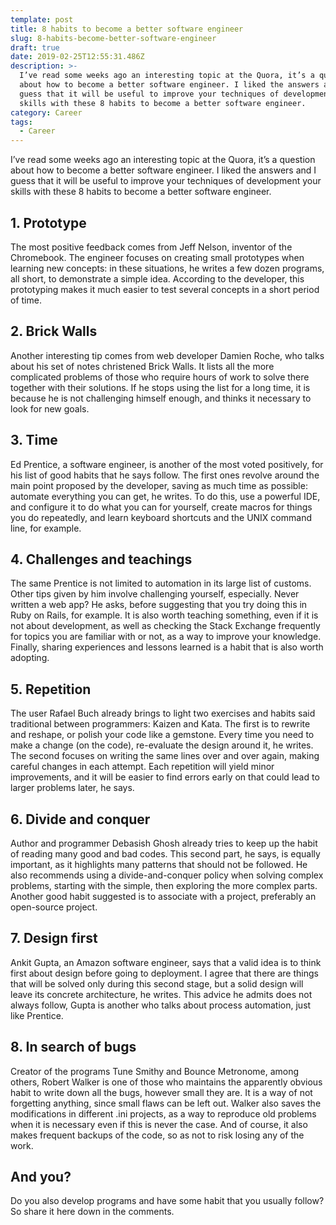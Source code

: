 ```yaml
---
template: post
title: 8 habits to become a better software engineer
slug: 8-habits-become-better-software-engineer
draft: true
date: 2019-02-25T12:55:31.486Z
description: >-
  I’ve read some weeks ago an interesting topic at the Quora, it’s a question
  about how to become a better software engineer. I liked the answers and I
  guess that it will be useful to improve your techniques of development your
  skills with these 8 habits to become a better software engineer.
category: Career
tags:
  - Career
---
```

I’ve read some weeks ago an interesting topic at the Quora, it’s a question about how to become a better software engineer. I liked the answers and I guess that it will be useful to improve your techniques of development your skills with these 8 habits to become a better software engineer.



## 1. Prototype

The most positive feedback comes from Jeff Nelson, inventor of the Chromebook. The engineer focuses on creating small prototypes when learning new concepts: in these situations, he writes a few dozen programs, all short, to demonstrate a simple idea. According to the developer, this prototyping makes it much easier to test several concepts in a short period of time.



## 2. Brick Walls

Another interesting tip comes from web developer Damien Roche, who talks about his set of notes christened Brick Walls. It lists all the more complicated problems of those who require hours of work to solve there together with their solutions. If he stops using the list for a long time, it is because he is not challenging himself enough, and thinks it necessary to look for new goals.



## 3. Time

Ed Prentice, a software engineer, is another of the most voted positively, for his list of good habits that he says follow. The first ones revolve around the main point proposed by the developer, saving as much time as possible: automate everything you can get, he writes. To do this, use a powerful IDE, and configure it to do what you can for yourself, create macros for things you do repeatedly, and learn keyboard shortcuts and the UNIX command line, for example.



## 4. Challenges and teachings

The same Prentice is not limited to automation in its large list of customs. Other tips given by him involve challenging yourself, especially. Never written a web app? He asks, before suggesting that you try doing this in Ruby on Rails, for example. It is also worth teaching something, even if it is not about development, as well as checking the Stack Exchange frequently for topics you are familiar with or not, as a way to improve your knowledge. Finally, sharing experiences and lessons learned is a habit that is also worth adopting.



## 5. Repetition

The user Rafael Buch already brings to light two exercises and habits said traditional between programmers: Kaizen and Kata. The first is to rewrite and reshape, or polish your code like a gemstone. Every time you need to make a change (on the code), re-evaluate the design around it, he writes. The second focuses on writing the same lines over and over again, making careful changes in each attempt. Each repetition will yield minor improvements, and it will be easier to find errors early on that could lead to larger problems later, he says.



## 6. Divide and conquer

Author and programmer Debasish Ghosh already tries to keep up the habit of reading many good and bad codes. This second part, he says, is equally important, as it highlights many patterns that should not be followed. He also recommends using a divide-and-conquer policy when solving complex problems, starting with the simple, then exploring the more complex parts. Another good habit suggested is to associate with a project, preferably an open-source project.



## 7. Design first

Ankit Gupta, an Amazon software engineer, says that a valid idea is to think first about design before going to deployment. I agree that there are things that will be solved only during this second stage, but a solid design will leave its concrete architecture, he writes. This advice he admits does not always follow, Gupta is another who talks about process automation, just like Prentice.



## 8. In search of bugs

Creator of the programs Tune Smithy and Bounce Metronome, among others, Robert Walker is one of those who maintains the apparently obvious habit to write down all the bugs, however small they are. It is a way of not forgetting anything, since small flaws can be left out. Walker also saves the modifications in different .ini projects, as a way to reproduce old problems when it is necessary even if this is never the case. And of course, it also makes frequent backups of the code, so as not to risk losing any of the work.



## And you?

Do you also develop programs and have some habit that you usually follow? So share it here down in the comments.
